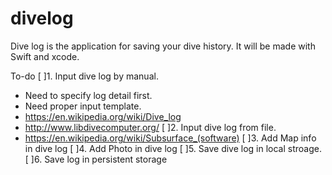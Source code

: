 # divelog
Dive log is the application for saving your dive history.
It will be made with Swift and xcode.


To-do
[ ]1. Input dive log by manual.
   - Need to specify log detail first.
   - Need proper input template.
   - https://en.wikipedia.org/wiki/Dive_log
   - http://www.libdivecomputer.org/
[ ]2. Input dive log from file.
   - https://en.wikipedia.org/wiki/Subsurface_(software)
[ ]3. Add Map info in dive log
[ ]4. Add Photo in dive log
[ ]5. Save dive log in local stroage.
[ ]6. Save log in persistent storage

